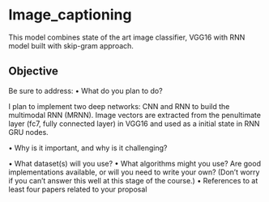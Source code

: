 # Image_captioning 

This model combines state of the art image classifier, VGG16 with RNN model built with skip-gram approach. 

## Objective 

Be sure to address:
•	What do you plan to do? 

I plan to implement two deep networks: CNN and RNN to build the multimodal RNN (MRNN). Image vectors are extracted from the penultimate layer (fc7, fully connected layer) in VGG16 and used as a initial state in RNN GRU nodes. 

•	Why is it important, and why is it challenging? 

•	What dataset(s) will you use?
•	What algorithms might you use? Are good implementations available, or will you need to write your own? (Don’t worry if you can’t answer this well at this stage of the course.)
•	References to at least four papers related to your proposal
